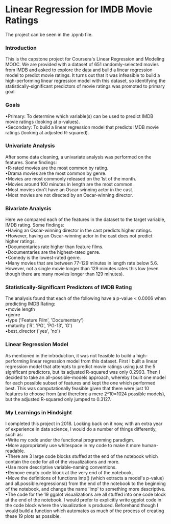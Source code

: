 # Linear Regression for IMDB Movie Ratings

The project can be seen in the .ipynb file.

### Introduction
This is the capstone project for Coursera's Linear Regression and Modeling MOOC. We are provided with a dataset of 651 randomly-selected movies from IMDB and asked to explore the data and build a linear regression model to predict movie ratings. It turns out that it was infeasible to build a high-performing linear regression model with this dataset, so identifying the statistically-significant predictors of movie ratings was promoted to primary goal.

### Goals
•Primary: To determine which variable(s) can be used to predict IMDB movie ratings (looking at p-values). <br />
•Secondary: To build a linear regression model that predicts IMDB movie ratings (looking at adjusted R-squared).

### Univariate Analysis
After some data cleaning, a univariate analysis was performed on the features. Some findings: <br />
•R-rated movies are the most common by rating. <br />
•Drama movies are the most common by genre. <br />
•Movies are most commonly released on the 1st of the month. <br />
•Movies around 100 minutes in length are the most common. <br />
•Most movies don't have an Oscar-winning actor in the cast. <br />
•Most movies are not directed by an Oscar-winning director.

### Bivariate Analysis
Here we compared each of the features in the dataset to the target variable, IMDB rating. Some findings: <br />
•Having an Oscar-winning director in the cast predicts higher ratings. <br />
•However, having an Oscar-winning actor in the cast does not predict higher ratings. <br />
•Documentaries rate higher than feature films. <br />
•Documentaries are the highest-rated genre. <br />
•Comedy is the lowest-rated genre. <br />
•Many movies that are between 77-129 minutes in length rate below 5.6. However, not a single movie longer than 129 minutes rates this low (even though there are many movies longer than 129 minutes).

### Statistically-Significant Predictors of IMDB Rating
The analysis found that each of the following have a p-value < 0.0006 when predicting IMDB Rating: <br />
•movie length <br />
•genre <br />
•type ('Feature Film', 'Documentary') <br />
•maturity ('R', 'PG', 'PG-13', 'G') <br />
•best_director ('yes', 'no')

### Linear Regression Model
As mentioned in the introduction, it was not feasible to build a high-performing linear regression model from this dataset. First I built a linear regression model that attempts to predict movie ratings using just the 5 significant predictors, but its adjusted R-squared was only 0.2993. Then I decided to take an all-possible-models approach, whereby I built one model for each possible subset of features and kept the one which performed best. This was computationally feasible given that there were just 10 features to choose from (and therefore a mere 2^10=1024 possible models), but the adjusted R-squared only jumped to 0.3127.

### My Learnings in Hindsight
I completed this project in 2018. Looking back on it now, with an extra year of experience in data science, I would do a number of things differently, such as: <br />
•Write my code under the functional programming paradigm. <br />
•More appropriately use whitespace in my code to make it more human-readable. <br />
•There are 3 large code blocks stuffed at the end of the notebook which contain the code for all of the visualizations and more. <br /> 
•Use more descriptive variable-naming conventions. <br />
•Remove empty code block at the very end of the notebook. <br />
•Move the definitions of functions lmp() (which extracts a model's p-value) and all.possible.regressions() from the end of the notebook to the beginning of the notebook, and change the name 'lmp' to something more descriptive. <br />
•The code for the 19 ggplot visualizations are all stuffed into one code block at the end of the notebook. I would prefer to explicitly write ggplot code in the code block where the visualization is produced. Beforehand though I would build a function which automates as much of the process of creating these 19 plots as possible.

